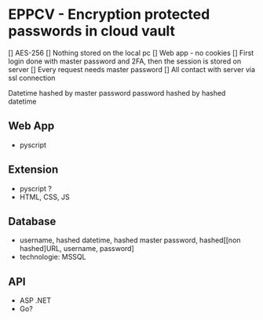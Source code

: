# EPPCV - Encryption protected passwords in cloud vault

[] AES-256
[] Nothing stored on the local pc
[] Web app - no cookies
[] First login done with master password and 2FA, then the session is stored on server
[] Every request needs master password
[] All contact with server via ssl connection

Datetime hashed by master password
password hashed by hashed datetime

## Web App
   - pyscript
## Extension
   - pyscript ?
   - HTML, CSS, JS
## Database
   - username, hashed datetime, hashed master password, hashed[[non hashed]URL, username, password]
   - technologie: MSSQL
## API
  - ASP .NET
  - Go?
